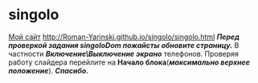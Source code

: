 # singolo
[Мой сайт](http://Roman-Yarinski.github.io/singolo/singolo.html)   http://Roman-Yarinski.github.io/singolo/singolo.html
***Перед проверкой задания singoloDom пожайсты обновите страницу.***
В частности ***Включение\Выключение экрано*** телефонов.
Проверяя работу слайдера перейлите на **Начало блока**(***максимально верхнее положение***).
***Спасибо.***
